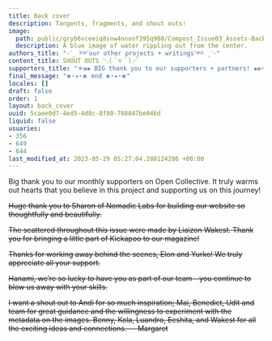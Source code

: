 ```yaml
---
title: Back cover
description: Tangents, fragments, and shout outs!
image:
  path: public/gryb6vceeiq8snw4nnoof395q908/Compost_Issue03_Assets-BackCover1.jpg
  description: A blue image of water rippling out from the center.
authors_title: "-ˋˏ ༻our other projects + writings༺ ˎˊ-"
content_title: SHOUT OUTS ＼(＾▽＾)／
supporters_title: "＊✿❀ BIG thank you to our supporters + partners! ❀✿＊"
final_message: "⋇⋆✦⋆⋇ end ⋇⋆✦⋆⋇"
locales: []
draft: false
order: 1
layout: back_cover
uuid: 5caee0d7-4ed5-4d8c-8f80-768847be046d
liquid: false
usuaries:
- 356
- 649
- 644
last_modified_at: 2023-05-29 05:27:04.288124286 +00:00
---
```


<p style="text-align:start">Big thank you to our monthly supporters on Open Collective. It truly warms out hearts that you believe in this project and supporting us on this journey!</p><p style="text-align:start"></p><p style="text-align:start"></p><p style="text-align:start"><del>Huge thank you to Sharon of Nomadic Labs for building our website so thoughtfully and beautifully.</del></p><p style="text-align:start"><del>The  scattered throughout this issue were made by Liaizon Wakest. Thank you for bringing a little part of Kickapoo to our magazine!</del></p><p style="text-align:start"><del>Thanks for working away behind the scenes, Elon and Yurko! We truly appreciate all your support.</del></p><p style="text-align:start"><del>Hanami, we’re so lucky to have you as part of our team—you continue to blow us away with your skills.</del></p><p style="text-align:start"><del>I want a shout out to Andi for so much inspiration; Mai, Benedict, Udit and team for great guidance and the willingness to experiment with the metadata on the images. Benny, Kola, Luandro, Eeshita, and Wakest for all the exciting ideas and connections. — Margaret</del></p>